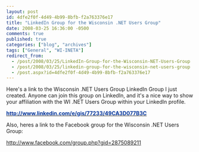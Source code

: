 ```yaml
---
layout: post
id: 4dfe2f0f-4d49-4b99-8bfb-f2a763376e17
title: "LinkedIn Group for the Wisconsin .NET Users Group"
date: 2008-03-25 16:36:00 -0500
comments: true
published: true
categories: ["blog", "archives"]
tags: ["General", "WI-INETA"]
redirect_from: 
  - /post/2008/03/25/LinkedIn-Group-for-the-Wisconsin-NET-Users-Group
  - /post/2008/03/25/linkedin-group-for-the-wisconsin-net-users-group
  - /post.aspx?id=4dfe2f0f-4d49-4b99-8bfb-f2a763376e17
---
```

<!-- more -->
<p>
Here&#39;s a link to the Wisconsin .NET Users Group LinkedIn Group I just created. Anyone can join this group on LinkedIn, and it&#39;s a nice way to show your affiliation with the WI .NET Users Group within your LinkedIn profile. 
</p>
<p>
<a href="http://www.linkedin.com/e/gis/77233/49CA3D077B3C"><strong><font color="#003399">http://www.linkedin.com/e/gis/77233/49CA3D077B3C</font></strong></a> 
</p>
<p>
Also, heres a&nbsp;link to the Facebook group for the Wisconsin .NET Users Group:
</p>
<p>
<a href="http://www.facebook.com/group.php?gid=2875089211">http://www.facebook.com/group.php?gid=2875089211</a>
</p>
